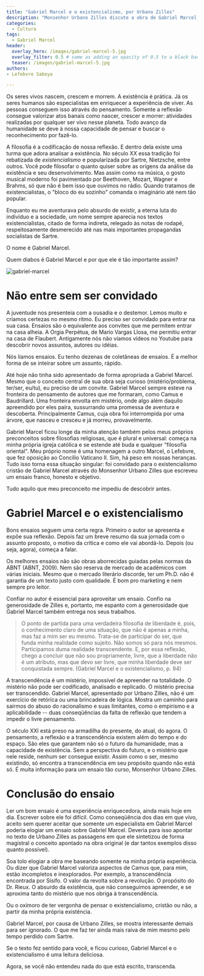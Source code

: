 ```yaml
---
title: "Gabriel Marcel e o existencialismo, por Urbano Zilles"
description: "Monsenhor Urbano Zilles discute a obra de Gabriel Marcel, um filósofo desconhecido na cultura brasileira"
categories:
  - Cultura
tags:
  - Gabriel Marcel
header:
  overlay_hero: /images/gabriel-marcel-5.jpg
  overlay_filter: 0.5 # same as adding an opacity of 0.5 to a black background
  teaser: /images/gabriel-marcel-5.jpg
authors:
- Lefebvre Saboya

---
```


Os seres vivos nascem, crescem e morrem. A existência é prática. Já os seres humanos são especialistas em enriquecer a experiência de viver. As pessoas conseguem isso através do pensamento. Somente a reflexão consegue valorizar atos banais como nascer, crescer e morrer: atividades realizadas por qualquer ser vivo nesse planeta. Todo avanço da humanidade se deve à nossa capacidade de pensar e buscar o reconhecimento por fazê-lo.

A filosofia é a codificação de nossa reflexão. E dentro dela existe uma turma que adora analisar a existência. No século XX essa tradição foi rebatizada de *existencialismo* e popularizada por Sartre, Nietzsche, entre outros. Você pode filosofar o quanto quiser sobre as origens da análise da existência e seu desenvolvimento. Mas assim como na música, o gosto musical moderno foi pavimentado por Beethoven, Mozart, Wagner e Brahms, só que não é bem isso que ouvimos no rádio. Quando tratamos de existencialistas, o "bloco do eu sozinho" comanda o imaginário até nem tão popular.

Enquanto eu me aventurava pelo absurdo de existir, a eterna luta do indivíduo e a sociedade, um nome sempre aparecia nos textos existencialistas, citado de forma indireta, relegado às notas de rodapé, respeitosamente desmerecido até nas mais importantes propagandas socialistas de Sartre.

O nome é Gabriel Marcel.

Quem diabos é Gabriel Marcel e por que ele é tão importante assim?

![gabriel-marcel](/images/gabriel-marcel.jpeg)

# Não entre sem ser convidado

A juventude nos presenteia com a ousadia e o destemor. Lemos muito e criamos certezas no mesmo ritmo. Eu preciso ser convidado para entrar na sua casa. Ensaios são o equivalente aos convites que me permitem entrar na casa alheia. A Orgia Perpétua, de Mario Vargas Llosa, me permitiu entrar na casa de Flaubert. Antigamente nós não víamos vídeos no Youtube para descobrir novos assuntos, autores ou idéias.

Nós líamos ensaios. Eu tenho dezenas de coletâneas de ensaios. É a melhor forma de se inteirar sobre um assunto, rápido.

Até hoje não tinha sido apresentado de forma apropriada a Gabriel Marcel. Mesmo que o conceito central de sua obra seja curioso (mistério/problema, ter/ser, eu/tu), eu preciso de um convite. Gabriel Marcel sempre esteve na fronteira do pensamento de autores que me formaram, como Camus e Baudrillard. Uma fronteira envolta em mistério, onde algo além daquilo apreendido por eles paira, sussurrando uma promessa de aventura e descoberta. Principalmente Camus, cuja obra foi interrompida por uma árvore, que nasceu e cresceu e já morreu, provavelmente.

Gabriel Marcel ficou longe da minha atenção também pelos meus próprios preconceitos sobre filosofias religiosas, que é plural e universal: começa na minha própria igreja católica e se estende até buda e qualquer "filosofia oriental". Meu próprio nome é uma homenagem a outro Marcel, o Lefebvre, que fez oposição ao Concílio Vaticano II. Sim, há peso em nossas heranças. Tudo isso torna essa situação singular: foi convidado para o existencialismo cristão de Gabriel Marcel através do Monsenhor Urbano Zilles que escreveu um ensaio franco, honesto e objetivo.

Tudo aquilo que meu preconceito me impediu de descobrir antes.

# Gabriel Marcel e o existencialismo

Bons ensaios seguem uma certa regra. Primeiro o autor se apresenta e expõe sua reflexão. Depois faz um breve resumo da sua jornada com o assunto proposto, o motivo da crítica e como ele vai abordá-lo. Depois (ou seja, agora), começa a falar.

Os melhores ensaios não são obras aborrecidas guiadas pelas normas da ABNT (ABNT, 2009). Nem são reserva de mercado de acadêmicos com várias iniciais. Mesmo que o mercado literário discorde, ter um Ph.D. não é garantia de um texto justo com qualidade. É bom pro marketing e nem sempre pro leitor.

Confiar no autor é essencial para aproveitar um ensaio. Confio na generosidade de Zilles e, portanto, me espanto com a generosidade que Gabriel Marcel também entrega nos seus trabalhos.

> O ponto de partida para uma verdadeira filosofia de liberdade é, pois, o conhecimento claro de uma situação, que não é apenas a minha, mas faz a mim ser eu mesmo. Trata-se de participar do ser, que funda minha realidade como sujeito. Não somos só para nós mesmos. Participamos duma realidade transcendente. E, por essa reflexão, chego a concluir que não sou propriamente, livre, que a liberdade não é um atributo, mas que devo ser livre, que minha liberdade deve ser conquistada sempre. (Gabriel Marcel e o existencialismo, p. 94)

A transcendência é um mistério, impossível de apreender na totalidade. O mistério não pode ser codificado, analisado e replicado. O mistério precisa ser transcendido. Gabriel Marcel, apresentado por Urbano Zilles, não é um exercício de retórica ou uma brincadeira de lógica. Mostra um caminho para sairmos do abuso do racionalismo e suas limitantes, como o empirismo e a aplicabilidade -- duas conseqüências da falta de reflexão que tendem a impedir o livre pensamento.

O século XXI está preso na armadilha do presente, do atual, do agora. O pensamento, a reflexão e a transcendência existem além do tempo e do espaço. São eles que garantem não só o futuro da humanidade, mas a capacidade de existência. Sem a perspectiva do futuro, e o mistério que nele reside, nenhum ser consegue existir. Assim como o ser, mesmo existindo, só encontra a transcendência em seu propósito quando não está só. É muita informação para um ensaio tão curso, Monsenhor Urbano Zilles.

# Conclusão do ensaio

Ler um bom ensaio é uma experiência enriquecedora, ainda mais hoje em dia. Escrever sobre ele foi difícil. Como conseqüência dos dias em que vivo, aceito sem querer aceitar que somente um especialista em Gabriel Marcel poderia elogiar um ensaio sobre Gabriel Marcel. Deveria para isso apontar no texto de Urbano Zilles as passagens em que ele sintetizou de forma magistral o conceito apontado na obra original (e dar tantos exemplos disso quanto possível).

Soa tolo elogiar a obra me baseando somente na minha própria experiência. Ou dizer que Gabriel Marcel valoriza aspectos de Camus que, para mim, estão incompletos e inexplorados. Por exemplo, a transcendência encontrada por Sísifo. O valor da revolta sobre a revolução. O propósito do Dr. Rieux. O absurdo da existência, que não conseguimos apreender, e se aproxima tanto do mistério que nos obriga à transcendência.

Ou o oxímoro de ter vergonha de pensar o existencialismo, cristão ou não, a partir da minha própria existência.

Gabriel Marcel, por causa de Urbano Zilles, se mostra interessante demais para ser ignorado. O que me faz ter ainda mais raiva de mim mesmo pelo tempo perdido com Sartre.

Se o texto fez sentido para você, e ficou curioso, Gabriel Marcel e o existencialismo é uma leitura deliciosa.

Agora, se você não entendeu nada do que está escrito, transcenda.